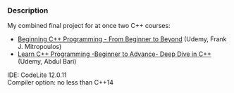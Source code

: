 ### Description

My combined final project for at once two C++ courses:  
* [Beginning C++ Programming - From Beginner to Beyond](https://www.udemy.com/beginning-c-plus-plus-programming/) (Udemy, Frank J. Mitropoulos)
* [Learn C++ Programming -Beginner to Advance- Deep Dive in C++](https://www.udemy.com/cpp-deep-dive/) (Udemy, Abdul Bari)

IDE: CodeLite 12.0.11  
Compiler option: no less than C++14